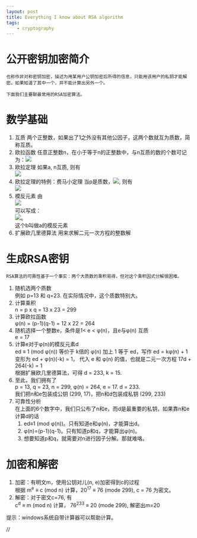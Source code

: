 ```yaml
---
layout: post
title: Everything I know about RSA algorithm
tags:
    - cryptography
---
```


# 公开密钥加密简介
    也称作非对称密钥加密，描述为用某用户公钥加密后所得的信息，只能用该用户的私钥才能解密。如果知道了其中一个，并不能计算出另外一个。

    下面我们主要聊最常用的RSA加密算法。

# 数学基础

1. 互质
    两个正整数，如果出了1之外没有其他公因子，这两个数就互为质数，简称互质。
2. 欧拉函数
    任意正整数n，在小于等于n的正整数中，与n互质的数的个数可记为：<img src="http://chart.googleapis.com/chart?cht=tx&chl=%5Cphi%20(n)" style="border:none;" />
3. 欧拉定理
    如果a, n互质, 则有<br>
    <img src="http://chart.googleapis.com/chart?cht=tx&amp;chl=a%5E%7B%5Cphi(n)%7D%5Cequiv%5C1%20(mod%5C%20n)&amp;chs=60" style="border:none;">
4. 欧拉定理的特例：费马小定理
    当p是质数，<img src="http://chart.googleapis.com/chart?cht=tx&chl=%5Cphi%20(p)%20%3D%20p%20-%201" style="border:none;" />, 则有<br>
    <img src="http://chart.googleapis.com/chart?cht=tx&amp;chl=ab%20%5Cequiv%201%5C%20(mod%5C%20n)&amp;chs=40" style="border:none;">
5. 模反元素
    由<br> <img src="http://chart.googleapis.com/chart?cht=tx&amp;chl=a%5E%7B%5Cphi(n)%7D%3Da%5Ctimes%20a%5E%7B%5Cphi(n)-1%7D%5Cequiv%5C%201%5C%20(mod%5C%20n)%20&amp;chs=40" style="border:none;"> <br>可以写成：<br><img src="http://chart.googleapis.com/chart?cht=tx&amp;chl=ab%20%5Cequiv%201%5C%20(mod%5C%20n)&amp;chs=40" style="border:none;">。 <br>这个b叫做a的模反元素
6. 扩展欧几里德算法
    用来求解二元一次方程的整数解

# 生成RSA密钥
    RSA算法的可靠性基于一个事实：两个大质数的乘积易得，但对这个乘积因式分解很困难。

1. 随机选两个质数<br>
    例如 p=13 和 q=23. 在实际情况中，这个质数特别大。
2. 计算乘积<br>
    n = p x q = 13 x 23 = 299
3. 计算欧拉函数<br>
    φ(n) = (p-1)(q-1) = 12 x 22 = 264
4. 随机选择一个整数e，条件是1< e < φ(n)，且e与φ(n) 互质<br>
    e = 17
5. 计算e对于φ(n)的模反元素d <br>
    ed ≡ 1 (mod φ(n)) 等价于 k倍的 φ(n) 加上 1 等于 ed，写作 ed = kφ(n) + 1<br>
    变形为 ed + φ(n)(-k) = 1， 代入 e 和 φ(n) 的值，也就是二元一次方程 17d + 264(-k) = 1<br>
    根据扩展欧几里德算法，可得 d = 233, k = 15.
6. 至此，我们拥有了<br>
    p = 13, q = 23, n = 299, φ(n) = 264, e = 17. d = 233. <br>
    我们把n和e包装成公钥 (299, 17)，把n和d包装成私钥 (299, 233)
7. 可靠性分析<br>
    在上面的6个数字中，我们只公布了n和e，而d是最重要的私钥，如果靠n和e计算d的话<br>
    1. ed≡1 (mod φ(n))。只有知道e和φ(n)，才能算出d。
    2. φ(n)=(p-1)(q-1)。只有知道p和q，才能算出φ(n)。
    3. 想要知道p和q，就需要对n进行因子分解。那就难咯。

# 加密和解密

1. 加密：有明文m，使用公钥对儿(n, e)加密得到c的过程<br>
    根据 m<sup>e</sup> ≡ c (mod n) 计算，20<sup>17</sup> ≡ 76 (mode 299), c = 76 为密文。
2. 解密：对于密文c=76, 有<br>
    c<sup>d</sup> ≡ m (mod n) 计算， 76<sup>233</sup> ≡ 20 (mode 299), 解密出m=20

提示：windows系统自带计算器可以帮助计算。

//